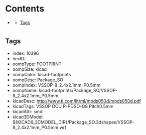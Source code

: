 



Contents
========

* [](#)
	* [Tags](#tags)

# 

## Tags

- index: 10396
- hexID: 
- oompType: FOOTPRINT
- oompSize: kicad
- oompColor: kicad-footprints
- oompDesc: Package_SO
- oompIndex: VSSOP-8_2.4x2.1mm_P0.5mm
- oompName: kicad-footprints/Package_SO/VSSOP-8_2.4x2.1mm_P0.5mm
- kicadDesc: http://www.ti.com/lit/ml/mpds050d/mpds050d.pdf
- kicadTags: VSSOP DCU R-PDSO-G8 Pitch0.5mm
- kicadAttr: smd
- kicad3DModel: ${KICAD6_3DMODEL_DIR}/Package_SO.3dshapes/VSSOP-8_2.4x2.1mm_P0.5mm.wrl
